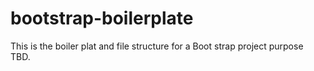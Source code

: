 # bootstrap-boilerplate
This is the boiler plat and file structure for a Boot strap project purpose TBD.

